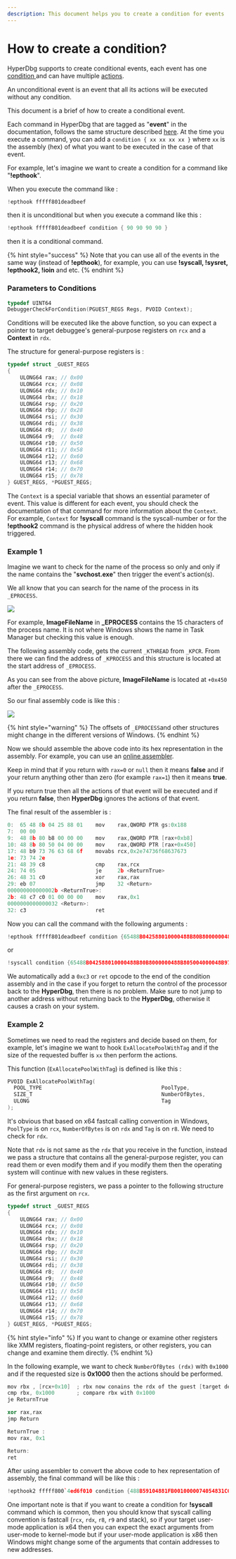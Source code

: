 ```yaml
---
description: This document helps you to create a condition for events
---
```


# How to create a condition?

HyperDbg supports to create conditional events, each event has one [condition ](https://docs.hyperdbg.com/design/debugger-internals/conditions)and can have multiple [actions](https://docs.hyperdbg.com/design/debugger-internals/actions).

An unconditional event is an event that all its actions will be executed without any condition.

This document is a brief of how to create a conditional event.

Each command in HyperDbg that are tagged as "**event**" in the documentation, follows the same structure described [here](https://docs.hyperdbg.com/design/debugger-internals/events). At the time you execute a command, you can add a `condition { xx xx xx xx }` where `xx` is the assembly \(hex\) of what you want to be executed in the case of that event.

For example, let's imagine we want to create a condition for a command like "**!epthook**".

When you execute the command like :

```c
!epthook fffff801deadbeef 
```

then it is unconditional but when you execute a command like this :

```c
!epthook fffff801deadbeef condition { 90 90 90 90 }
```

then it is a conditional command.

{% hint style="success" %}
Note that you can use all of the events in the same way \(instead of **!epthook**\), for example, you can use **!syscall, !sysret, !epthook2, !ioin** and etc.
{% endhint %}

### Parameters to Conditions

```cpp
typedef UINT64
DebuggerCheckForCondition(PGUEST_REGS Regs, PVOID Context);
```

Conditions will be executed like the above function, so you can expect a pointer to target debuggee's general-purpose registers on `rcx` and a **Context** in `rdx`.

The structure for general-purpose registers is :

```cpp
typedef struct _GUEST_REGS
{
    ULONG64 rax; // 0x00
    ULONG64 rcx; // 0x08
    ULONG64 rdx; // 0x10
    ULONG64 rbx; // 0x18
    ULONG64 rsp; // 0x20 
    ULONG64 rbp; // 0x28
    ULONG64 rsi; // 0x30
    ULONG64 rdi; // 0x38
    ULONG64 r8;  // 0x40
    ULONG64 r9;  // 0x48
    ULONG64 r10; // 0x50
    ULONG64 r11; // 0x58
    ULONG64 r12; // 0x60
    ULONG64 r13; // 0x68
    ULONG64 r14; // 0x70
    ULONG64 r15; // 0x78
} GUEST_REGS, *PGUEST_REGS;
```

 The `Context` is a special variable that shows an essential parameter of event. This value is different for each event, you should check the documentation of that command for more information about the `Context`. For example, `Context` for **!syscall** command is the syscall-number or for the **!epthook2** command is the physical address of where the hidden hook triggered. 

### Example 1

Imagine we want to check for the name of the process so only and only if the name contains the "**svchost.exe**" then trigger the event's action\(s\).

We all know that you can search for the name of the process in its `_EPROCESS`.

![](../../.gitbook/assets/imagefilenameoffset.png)

For example, **ImageFileName** in **\_EPROCESS** contains the 15 characters of the process name. It is not where Windows shows the name in Task Manager but checking this value is enough.

The following assembly code, gets the current `_KTHREAD` from `_KPCR`. From there we can find the address of `_KPROCESS` and this structure is located at the start address of `_EPROCESS`. 

As you can see from the above picture, **ImageFileName** is located at `+0x450` after the `_EPROCESS`.

So our final assembly code is like this : 

![](../../.gitbook/assets/assembly.png)

{% hint style="warning" %}
The offsets of `_EPROCESS`and other structures might change in the different versions of Windows. 
{% endhint %}

Now we should assemble the above code into its hex representation in the assembly. For example, you can use an [online assembler](http://defuse.ca/online-x86-assembler.htm). 

Keep in mind that if you return with `rax=0` or `null` then it means **false** and if your return anything other than zero \(for example `rax=1`\) then it means **true**.

If you return true then all the actions of that event will be executed and if you return **false**, then **HyperDbg** ignores the actions of that event.

The final result of the assembler is :

```c
0:  65 48 8b 04 25 88 01    mov    rax,QWORD PTR gs:0x188
7:  00 00
9:  48 8b 80 b8 00 00 00    mov    rax,QWORD PTR [rax+0xb8]
10: 48 8b 80 50 04 00 00    mov    rax,QWORD PTR [rax+0x450]
17: 48 b9 73 76 63 68 6f    movabs rcx,0x2e74736f68637673
1e: 73 74 2e
21: 48 39 c8                cmp    rax,rcx
24: 74 05                   je     2b <ReturnTrue>
26: 48 31 c0                xor    rax,rax
29: eb 07                   jmp    32 <Return>
000000000000002b <ReturnTrue>:
2b: 48 c7 c0 01 00 00 00    mov    rax,0x1
0000000000000032 <Return>:
32: c3                      ret
```

Now you can call the command with the following arguments :

```c
!epthook fffff801deadbeef condition {65488B042588010000488B80B8000000488B805004000048B9737663686F73742E4839C874054831C0EB0748C7C001000000C3}
```

or

```c
!syscall condition {65488B042588010000488B80B8000000488B805004000048B9737663686F73742E4839C874054831C0EB0748C7C001000000C3}
```

We automatically add a `0xc3` or `ret` opcode to the end of the condition assembly and in the case if you forget to return the control of the processor back to the **HyperDbg**, then there is no problem. Make sure to not jump to another address without returning back to the **HyperDbg**, otherwise it causes a crash on your system.

### Example 2

Sometimes we need to read the registers and decide based on them, for example, let's imagine we want to hook `ExAllocatePoolWithTag` and if the size of the requested buffer is `xx` then perform the actions.

This function \(`ExAllocatePoolWithTag`\) is defined is like this :

```cpp
PVOID ExAllocatePoolWithTag(
  POOL_TYPE                                      PoolType,
  SIZE_T                                         NumberOfBytes,
  ULONG                                          Tag
);
```

It's obvious that based on x64 fastcall calling convention in Windows, `PoolType` is on `rcx`, `NumberOfBytes` is on `rdx` and `Tag` is on `r8`. We need to check for `rdx`.

Note that `rdx` is not same as the `rdx` that you receive in the function, instead we pass a structure that contains all the general-purpose register, you can read them or even modify them and if you modify them then the operating system will continue with new values in these registers.

For general-purpose registers, we pass a pointer to the following structure as the first argument on `rcx`. 

```cpp
typedef struct _GUEST_REGS
{
    ULONG64 rax; // 0x00
    ULONG64 rcx; // 0x08
    ULONG64 rdx; // 0x10
    ULONG64 rbx; // 0x18
    ULONG64 rsp; // 0x20 
    ULONG64 rbp; // 0x28
    ULONG64 rsi; // 0x30
    ULONG64 rdi; // 0x38
    ULONG64 r8;  // 0x40
    ULONG64 r9;  // 0x48
    ULONG64 r10; // 0x50
    ULONG64 r11; // 0x58
    ULONG64 r12; // 0x60
    ULONG64 r13; // 0x68
    ULONG64 r14; // 0x70
    ULONG64 r15; // 0x78
} GUEST_REGS, *PGUEST_REGS;
```

{% hint style="info" %}
If you want to change or examine other registers like XMM registers, floating-point registers, or other registers, you can change and examine them directly.
{% endhint %}

In the following example, we want to check `NumberOfBytes (rdx)` with `0x1000` and if the requested size is **0x1000** then the actions should be performed.

```cpp
mov rbx , [rcx+0x10]  ; rbx now conains the rdx of the guest [target debuggee]
cmp rbx, 0x1000       ; compare rbx with 0x1000
je ReturnTrue

xor rax,rax
jmp Return

ReturnTrue :
mov rax, 0x1

Return:
ret
```

After using assembler to convert the above code to hex representation of assembly, the final command will be like this : 

```cpp
!epthook2 fffff800`4ed6f010 condition {488B59104881FB0010000074054831C0EB0748C7C001000000C3}
```

One important note is that if you want to create a condition for **!syscall** command which is common, then you should know that syscall calling convention is fastcall \(`rcx`, `rdx`, `r8`, `r9` and stack\), so if your target user-mode application is x64 then you can expect the exact arguments from user-mode to kernel-mode but if your user-mode application is x86 then Windows might change some of the arguments that contain addresses to new addresses. 

